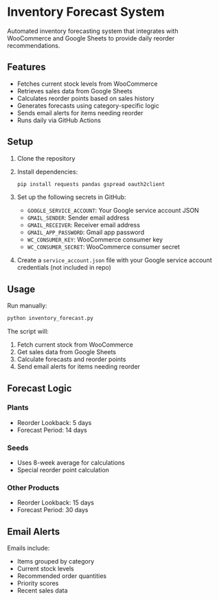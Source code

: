 # Inventory Forecast System

Automated inventory forecasting system that integrates with WooCommerce and Google Sheets to provide daily reorder recommendations.

## Features

- Fetches current stock levels from WooCommerce
- Retrieves sales data from Google Sheets
- Calculates reorder points based on sales history
- Generates forecasts using category-specific logic
- Sends email alerts for items needing reorder
- Runs daily via GitHub Actions

## Setup

1. Clone the repository
2. Install dependencies:
   ```bash
   pip install requests pandas gspread oauth2client
   ```

3. Set up the following secrets in GitHub:
   - `GOOGLE_SERVICE_ACCOUNT`: Your Google service account JSON
   - `GMAIL_SENDER`: Sender email address
   - `GMAIL_RECEIVER`: Receiver email address
   - `GMAIL_APP_PASSWORD`: Gmail app password
   - `WC_CONSUMER_KEY`: WooCommerce consumer key
   - `WC_CONSUMER_SECRET`: WooCommerce consumer secret

4. Create a `service_account.json` file with your Google service account credentials (not included in repo)

## Usage

Run manually:
```bash
python inventory_forecast.py
```

The script will:
1. Fetch current stock from WooCommerce
2. Get sales data from Google Sheets
3. Calculate forecasts and reorder points
4. Send email alerts for items needing reorder

## Forecast Logic

### Plants
- Reorder Lookback: 5 days
- Forecast Period: 14 days

### Seeds
- Uses 8-week average for calculations
- Special reorder point calculation

### Other Products
- Reorder Lookback: 15 days
- Forecast Period: 30 days

## Email Alerts

Emails include:
- Items grouped by category
- Current stock levels
- Recommended order quantities
- Priority scores
- Recent sales data 